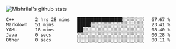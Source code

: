 ![Mishrilal's github stats](https://github-readme-stats.vercel.app/api?username=mishrilal&theme=blue-green&show_icons=true&count_private=true)

<!--START_SECTION:waka-->
```text
C++        2 hrs 28 mins   █████████████████░░░░░░░░   67.67 % 
Markdown   51 mins         █████░░░░░░░░░░░░░░░░░░░░   23.41 % 
YAML       18 mins         ██░░░░░░░░░░░░░░░░░░░░░░░   08.40 % 
Java       0 secs          ░░░░░░░░░░░░░░░░░░░░░░░░░   00.28 % 
Other      0 secs          ░░░░░░░░░░░░░░░░░░░░░░░░░   00.11 %
```
<!--END_SECTION:waka-->
